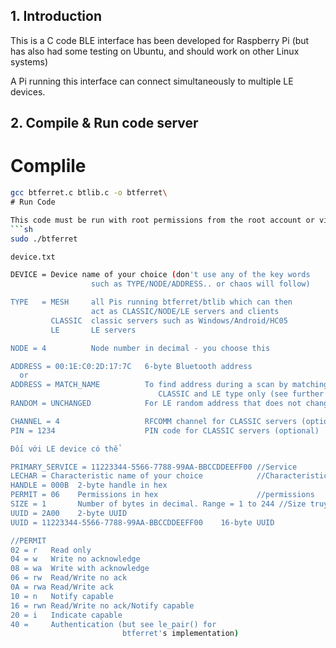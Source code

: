 ## 1. Introduction

This is a C code BLE interface has been developed for Raspberry Pi (but has also had some testing on Ubuntu, and should work on other Linux systems) 

A Pi running this interface can connect simultaneously to multiple LE devices.

## 2. Compile & Run code server

# Complile

```sh
gcc btferret.c btlib.c -o btferret\
# Run Code

This code must be run with root permissions from the root account or via sudo as follows:
```sh
sudo ./btferret

device.txt

DEVICE = Device name of your choice (don't use any of the key words
                  such as TYPE/NODE/ADDRESS.. or chaos will follow)

TYPE   = MESH     all Pis running btferret/btlib which can then
                  act as CLASSIC/NODE/LE servers and clients
         CLASSIC  classic servers such as Windows/Android/HC05
         LE       LE servers

NODE = 4          Node number in decimal - you choose this

ADDRESS = 00:1E:C0:2D:17:7C   6-byte Bluetooth address
  or
ADDRESS = MATCH_NAME          To find address during a scan by matching name -
                                 CLASSIC and LE type only (see further discussion below)
RANDOM = UNCHANGED            For LE random address that does not change

CHANNEL = 4                   RFCOMM channel for CLASSIC servers (optional)
PIN = 1234                    PIN code for CLASSIC servers (optional)

Đối với LE device có thể 

PRIMARY_SERVICE = 11223344-5566-7788-99AA-BBCCDDEEFF00 //Service
LECHAR = Characteristic name of your choice            //Characteristic
HANDLE = 000B  2-byte handle in hex
PERMIT = 06    Permissions in hex                      //permissions
SIZE = 1       Number of bytes in decimal. Range = 1 to 244 //Size truyền byte
UUID = 2A00    2-byte UUID
UUID = 11223344-5566-7788-99AA-BBCCDDEEFF00    16-byte UUID

//PERMIT 
02 = r   Read only
04 = w   Write no acknowledge
08 = wa  Write with acknowledge
06 = rw  Read/Write no ack
0A = rwa Read/Write ack
10 = n   Notify capable
16 = rwn Read/Write no ack/Notify capable
20 = i   Indicate capable
40 =     Authentication (but see le_pair() for
                         btferret's implementation)
